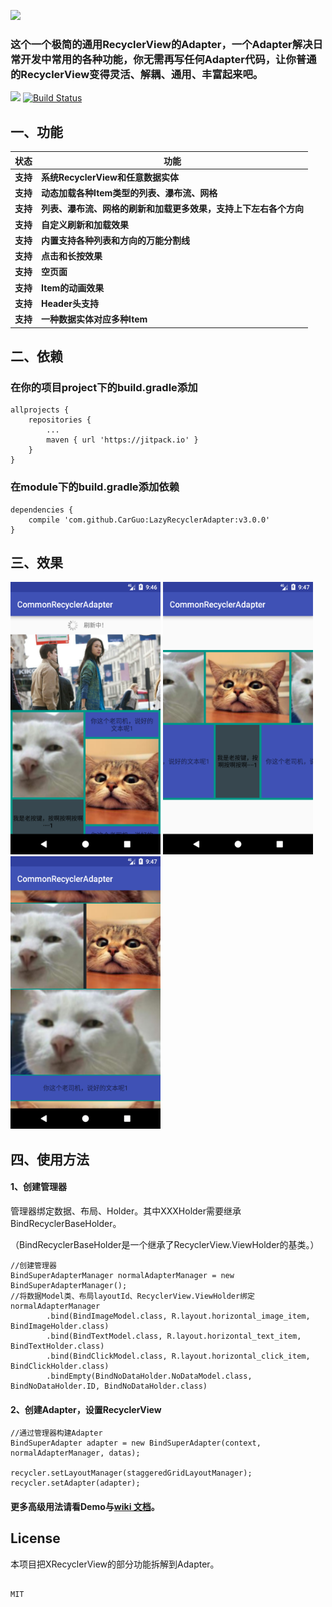 
![](https://github.com/CarGuo/LazyRecyclerAdapter/blob/master/33.png)

### 这个一个极简的通用RecyclerView的Adapter，一个Adapter解决日常开发中常用的各种功能，你无需再写任何Adapter代码，让你普通的RecyclerView变得灵活、解耦、通用、丰富起来吧。

[![](https://jitpack.io/v/CarGuo/LazyRecyclerAdapter.svg)](https://jitpack.io/#CarGuo/LazyRecyclerAdapter)
[![Build Status](https://travis-ci.org/CarGuo/LazyRecyclerAdapter.svg?branch=master)](https://travis-ci.org/CarGuo/LazyRecyclerAdapter)

## 一、功能

状态 | 功能
-------- | ---
**支持**|**系统RecyclerView和任意数据实体**
**支持**|**动态加载各种Item类型的列表、瀑布流、网格**
**支持**|**列表、瀑布流、网格的刷新和加载更多效果，支持上下左右各个方向**
**支持**|**自定义刷新和加载效果**
**支持**|**内置支持各种列表和方向的万能分割线**
**支持**|**点击和长按效果**
**支持**|**空页面**
**支持**|**Item的动画效果**
**支持**|**Header头支持**
**支持**|**一种数据实体对应多种Item**

## 二、依赖

### 在你的项目project下的build.gradle添加
```
allprojects {
	repositories {
		...
		maven { url 'https://jitpack.io' }
	}
}
```
### 在module下的build.gradle添加依赖
```
dependencies {
    compile 'com.github.CarGuo:LazyRecyclerAdapter:v3.0.0'
}

```


## 三、效果
<div>
<img src="https://github.com/CarGuo/CommonRecycler/blob/master/12.png" width="240px" height="436px"/>
<img src="https://github.com/CarGuo/CommonRecycler/blob/master/13.png" width="240px" height="436px"/>
<img src="https://github.com/CarGuo/CommonRecycler/blob/master/14.png" width="240px" height="436px"/>
</div>

## 四、使用方法

#### 1、创建管理器

管理器绑定数据、布局、Holder。其中XXXHolder需要继承BindRecyclerBaseHolder。

（BindRecyclerBaseHolder是一个继承了RecyclerView.ViewHolder的基类。）

```
//创建管理器
BindSuperAdapterManager normalAdapterManager = new BindSuperAdapterManager();
//将数据Model类、布局layoutId、RecyclerView.ViewHolder绑定
normalAdapterManager
        .bind(BindImageModel.class, R.layout.horizontal_image_item, BindImageHolder.class)
        .bind(BindTextModel.class, R.layout.horizontal_text_item, BindTextHolder.class)
        .bind(BindClickModel.class, R.layout.horizontal_click_item, BindClickHolder.class)
        .bindEmpty(BindNoDataHolder.NoDataModel.class, BindNoDataHolder.ID, BindNoDataHolder.class)
```

#### 2、创建Adapter，设置RecyclerView

```
//通过管理器构建Adapter
BindSuperAdapter adapter = new BindSuperAdapter(context, normalAdapterManager, datas);

recycler.setLayoutManager(staggeredGridLayoutManager);
recycler.setAdapter(adapter);

```

#### 更多高级用法请看Demo与[wiki 文档](https://github.com/CarGuo/LazyRecyclerAdapter/wiki)。

## License

本项目把XRecyclerView的部分功能拆解到Adapter。

```

MIT


```